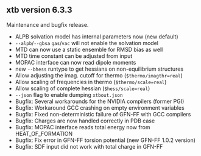 ## xtb version 6.3.3

Maintenance and bugfix release.

- ALPB solvation model has internal parameters now (new default)
- `--alpb`/`--gbsa` `gas`/`vac` will not enable the solvation model
- MTD can now use a static ensemble for RMSD bias as well
- MTD time constant can be adjusted from input
- MOPAC interface can now read dipole moments
- new `--bhess` runtype to get hessians on non-equilibrium structures
- Allow adjusting the imag. cutoff for thermo (`$thermo/imagthr=real`)
- Allow scaling of frequencies in thermo (`$thermo/scale=real`)
- Allow scaling of complete hessian (`$hess/scale=real`)
- `--json` flag to enable dumping `xtbout.json`
- Bugfix: Several workarounds for the NVIDIA compilers (former PGI)
- Bugfix: Workaround GCC crashing on empty environment variables
- Bugfix: Fixed non-deterministic failure of GFN-FF with GCC compilers
- Bugfix: Charges are now handled correctly in PDB case
- Bugfix: MOPAC interface reads total energy now from HEAT_OF_FORMATION
- Bugfix: Fix error in GFN-FF torsion potential (new GFN-FF 1.0.2 version)
- Bugfix: SDF input did not work with total charge in GFN-FF
